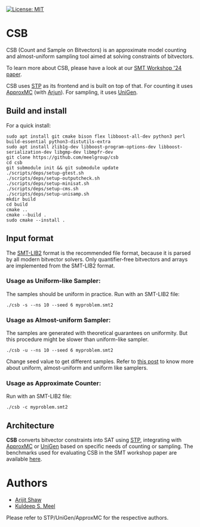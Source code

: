 [![License: MIT](https://img.shields.io/badge/License-MIT-yellow.svg)](https://opensource.org/licenses/MIT)
<!-- [![Linux build](https://travis-ci.org/stp/stp.svg?branch=master)](https://travis-ci.org/stp/stp) -->
<!-- [![Windows build](https://ci.appveyor.com/api/projects/status/35983b7cnrg37whk?svg=true)](https://ci.appveyor.com/project/msoos/stp) -->
<!-- [![Documentation](https://readthedocs.org/projects/stp/badge/?version=latest)](https://stp.readthedocs.io/en/latest/?badge=latest) -->
<!-- [![Coverity](https://scan.coverity.com/projects/861/badge.svg)](https://scan.coverity.com/projects/861) -->
<!-- [![Codacy Badge](https://api.codacy.com/project/badge/Grade/f043efa22ea64e9ba44fde0f3a4fb09f)](https://www.codacy.com/app/soos.mate/cryptominisat?utm_source=github.com&amp;utm_medium=referral&amp;utm_content=msoos/cryptominisat&amp;utm_campaign=Badge_Grade) -->

# CSB

CSB (Count and Sample on Bitvectors) is an approximate model counting and almost-uniform sampling tool aimed at solving constraints of bitvectors.

To learn more about CSB, please have a look at our [SMT Workshop '24 paper](https://ceur-ws.org/Vol-3725/short2.pdf).

CSB uses [STP](https://github.com/stp/stp) as its frontend and is built on top of that. For counting it uses [ApproxMC](https://github.com/meelgroup/approxmc) (with [Arjun](https://github.com/meelgroup/arjun)). For sampling, it uses [UniGen](https://github.com/meelgroup/unigen/).

## Build and install

For a quick install:

```
sudo apt install git cmake bison flex libboost-all-dev python3 perl build-essential python3-distutils-extra
sudo apt install zlib1g-dev libboost-program-options-dev libboost-serialization-dev libgmp-dev libmpfr-dev
git clone https://github.com/meelgroup/csb
cd csb
git submodule init && git submodule update
./scripts/deps/setup-gtest.sh
./scripts/deps/setup-outputcheck.sh
./scripts/deps/setup-minisat.sh
./scripts/deps/setup-cms.sh
./scripts/deps/setup-unisamp.sh
mkdir build
cd build
cmake ..
cmake --build .
sudo cmake --install .
```


## Input format

The [SMT-LIB2](https://smtlib.cs.uiowa.edu/language.shtml) format is the recommended file format, because it is parsed by all modern bitvector solvers. Only quantifier-free bitvectors and arrays are implemented from the SMT-LIB2 format.

### Usage as Uniform-like Sampler:
The samples should be uniform in practice. Run with an SMT-LIB2 file:

```
./csb -s --ns 10 --seed 6 myproblem.smt2
```


### Usage as Almost-uniform Sampler:

The samples are generated with theoretical guarantees on uniformity. But this procedure might be slower than uniform-like sampler.
```
./csb -u --ns 10 --seed 6 myproblem.smt2
```

Change seed value to get different samples. Refer to [this post](https://www.msoos.org/2022/06/checking-uniform-like-samplers/) to know more about uniform, almost-uniform and uniform like samplers.

### Usage as Approximate Counter:

Run with an SMT-LIB2 file:
```
./csb -c myproblem.smt2
```

## Architecture

**CSB** converts bitvector constraints into SAT using [STP](https://github.com/stp/stp), integrating with [ApproxMC](https://github.com/meelgroup/approxmc) or [UniGen](https://github.com/meelgroup/unigen/) based on specific needs of counting or sampling. The benchmarks used for evaluating CSB in the SMT workshop paper are available [here](https://utoronto-my.sharepoint.com/:u:/g/personal/arijit_shaw_mail_utoronto_ca/EWcTcfGobH5Jl5SwjzRu6TQB169vWwTnjg-IXWiHJwmuDA?e=MFuxUM).


# Authors

* [Arijit Shaw](https://arijitsh.github.io)
* [Kuldeep S. Meel](https://www.cs.toronto.edu/~meel/)

Please refer to  STP/UniGen/ApproxMC for the respective authors.

